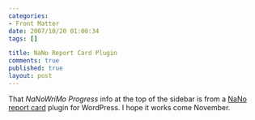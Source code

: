 ```yaml
--- 
categories: 
- Front Matter
date: 2007/10/20 01:00:34
tags: []

title: NaNo Report Card Plugin
comments: true
published: true
layout: post
---
```


That <em>NaNoWriMo Progress</em> info at the top of the sidebar is from a <a href="http://davidized.com/plugins/nanorc" title="NaNo report card plugin for WordPress.">NaNo report card</a> plugin for WordPress.  I hope it works come November.
